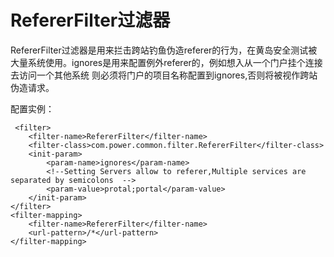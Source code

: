 # RefererFilter过滤器
RefererFilter过滤器是用来拦击跨站钓鱼伪造referer的行为，在黄岛安全测试被大量系统使用。ignores是用来配置例外referer的，例如想入从一个门户挂个连接去访问一个其他系统
则必须将门户的项目名称配置到ignores,否则将被视作跨站伪造请求。

配置实例：
```
 <filter>
    <filter-name>RefererFilter</filter-name>
    <filter-class>com.power.common.filter.RefererFilter</filter-class>
    <init-param>
        <param-name>ignores</param-name>
        <!--Setting Servers allow to referer,Multiple services are separated by semicolons  -->
        <param-value>protal;portal</param-value>
    </init-param>
</filter>
<filter-mapping>
    <filter-name>RefererFilter</filter-name>
    <url-pattern>/*</url-pattern>
</filter-mapping>
```